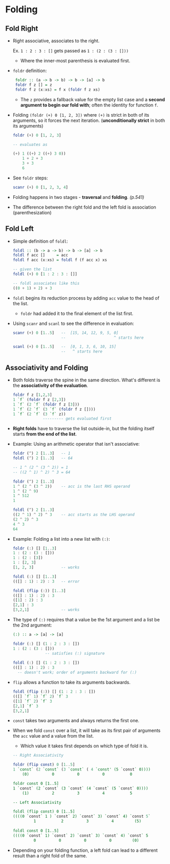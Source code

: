 # Folding 

## Fold Right 

* Right associative, associates to the right.

  Ex. `1 : 2 : 3 : []` gets passed as `1 : (2 : (3 : []))`

  * Where the inner-most parenthesis is evaluated first.

* `foldr` definition:

  ```haskell 
   foldr :: (a -> b -> b) -> b -> [a] -> b
   foldr f z [] = z
   foldr f z (x:xs) = f x (foldr f z xs)
  ```
  * The `z` provides a fallback value for the empty list case and a 
    __second argument to begin our fold with__; often the identity
    for function `f`.

* Folding `(foldr (+) 0 [1, 2, 3])` where `(+)` is strict in both of 
  its arguments, so it forces the next iteration. (__unconditionally 
  strict__ in both its arguments)
  
  ```haskell 
  foldr (+) 0 [1, 2, 3]
  
  -- evaluates as 
  
  (+) 1 ((+) 2 ((+) 3 0))
      1 + 2 + 3
      3 + 3
      6
  ```

* See `foldr` steps:

  ``` haskell 
  scanr (+) 0 [1, 2, 3, 4]
  ```

* Folding happens in two stages - __traversal__ and __folding__. _(p.541)_
* The difference between the right fold and the left fold is association 
  (parenthesization)
  

## Fold Left 

* Simple definition of `foldl`:

  ```haskell
  foldl :: (b -> a -> b) -> b -> [a] -> b
  foldl f acc []     = acc
  foldl f acc (x:xs) = foldl f (f acc x) xs 
  
  -- given the list
  foldl (+) 0 [1 : 2 : 3 : []]
  
  -- foldl associates like this
  ((0 + 1) + 2) + 3
  ```

* `foldl` begins its reduction process by adding `acc` value to the head of 
  the list. 
  
  * `foldr` had added it to the final element of the list first.

* Using `scanr` and `scanl` to see the difference in evaluation:

  ```haskell 
  scanr (+) 0 [1..5]   --  [15, 14, 12, 9, 5, 0]
                       --                     ^ starts here 

  scanl (+) 0 [1..5]   --  [0, 1, 3, 6, 10, 15]
                       --   ^ starts here
  ```

## Associativity and Folding 

* Both folds traverse the spine in the same direction. What's different is the 
  __associativity of the evaluation__.

  ```haskell
  foldr f z [1,2,3]
  1 `f` (foldr f z [2,3])
  1 `f` (2 `f` (foldr f z [3]))
  1 `f` (2 `f` (3 `f` (foldr f z [])))
  1 `f` (2 `f` (3 `f` z))
               --------- gets evaluated first 
  ```

* __Right folds__ have to traverse the list outside-in, but the folding itself 
  starts __from the end of the list__.

* Example: Using an arithmetic operator that isn't associative:

  ```haskell
  foldr (^) 2 [1..3]   -- 1
  foldl (^) 2 [1..3]   -- 64

  -- 1 ^ (2 ^ (3 ^ 2)) = 1
  -- ((2 ^ 1) ^ 2) ^ 3 = 64 
  
  foldr (^) 2 [1..3]
  1 ^ (2 ^ (3 ^ 2))    -- acc is the last RHS operand 
  1 ^ (2 ^ 9)
  1 ^ 512
  1
  
  foldl (^) 2 [1..3]
  ((2 ^ 1) ^ 2) ^ 3    -- acc starts as the LHS operand 
  (2 ^ 2) ^ 3
  4 ^ 3
  64
  ```

* Example: Folding a list into a new list with `(:)`:

  ```haskell 
  foldr (:) [] [1..3]
  1 : (2 : (3 : []))
  1 : (2 : [3])
  1 : [2, 3]
  [1, 2, 3]            -- works
  
  foldl (:) [] [1..3]
  (([] : 1) : 2) : 3   -- error
  
  foldl (flip (:)) [1..3] 
  (([] : 1) : 2) : 3
  ([1] : 2) : 3
  [2,1] : 3
  [3,2,1]              -- works 
  ```

* The type of `(:)` requires that a value be the 1st argument and 
  a list be the 2nd argument:
  
  ```haskell 
  (:) :: a -> [a] -> [a]
  
  foldr (:) [] (1 : 2 : 3 : [])
  1 : (2 : (3 : []))
                -- satisfies (:) signature 
                
  foldl (:) [] (1 : 2 : 3 : [])
  (([] : 1) : 2) : 3
    -- doesn't work; order of arguments backward for (:)
  ```

* `flip` allows a function to take its arguments backwards.

  ```haskell 
  foldl (flip (:)) [] (1 : 2 : 3 : [])
  (([] `f` 1) `f` 2) `f` 3
  ([1] `f` 2) `f` 3
  [2,1] `f` 3
  [3,2,1]
  ```

* `const` takes two arguments and always returns the first one.

* When we fold `const` over a list, it will take as its first pair of 
  arguments the `acc` value and a value from the list.
  
  * Which value it takes first depends on which type of fold it is.
  
  ```haskell
  -- Right Associativity
  
  foldr (flip const) 0 [1..5]
  1 `const` (2 `const` (3 `const` ( 4 `const' (5 `const` 0))))
      (0)          0          0          0           0
  
  foldr const 0 [1..5]
  1 `const` (2 `const` (3 `const` (4 `const` (5 `const` 0))))
      (1)          2          3          4           5

  -- Left Associativity
  
  foldl (flip const) 0 [1..5]
  ((((0 `const` 1 ) `const` 2) `const` 3) `const` 4) `const 5`
           1           2          3          4         (5)
           
  foldl const 0 [1..5]
  ((((0 `const` 1) `const` 2) `const` 3) `const` 4) `const` 5
           0          0          0          0         (0)
  ```

* Depending on your folding function, a left fold can lead to a different 
  result than a right fold of the same.
